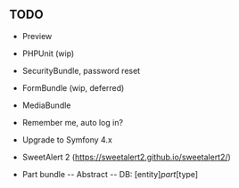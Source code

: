 ## TODO ##
- Preview
- PHPUnit (wip)

- SecurityBundle, password reset
- FormBundle (wip, deferred)
- MediaBundle

- Remember me, auto log in?

- Upgrade to Symfony 4.x

- SweetAlert 2 (https://sweetalert2.github.io/sweetalert2/)


- Part bundle
-- Abstract
-- DB: [entity]_part_[type]